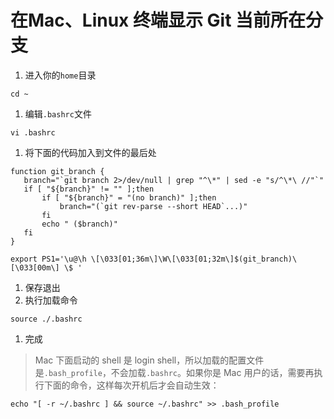 #  在Mac、Linux 终端显示 Git 当前所在分支

1. 进入你的`home`目录


 ```
 cd ~
 ```

1. 编辑`.bashrc`文件

 ```
 vi .bashrc
 ```

1. 将下面的代码加入到文件的最后处

 ```
 function git_branch {
    branch="`git branch 2>/dev/null | grep "^\*" | sed -e "s/^\*\ //"`"
    if [ "${branch}" != "" ];then
        if [ "${branch}" = "(no branch)" ];then
            branch="(`git rev-parse --short HEAD`...)"
        fi
        echo " ($branch)"
    fi
 }
 
 export PS1='\u@\h \[\033[01;36m\]\W\[\033[01;32m\]$(git_branch)\[\033[00m\] \$ '
 ```
1. 保存退出
1. 执行加载命令

 ```
 source ./.bashrc
 ```

1. 完成


 >Mac 下面启动的 shell 是 login shell，所以加载的配置文件是`.bash_profile`，不会加载`.bashrc`。如果你是 Mac 用户的话，需要再执行下面的命令，这样每次开机后才会自动生效：

 ```
 echo "[ -r ~/.bashrc ] && source ~/.bashrc" >> .bash_profile
 ```
